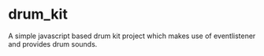 # drum_kit
A simple javascript based drum kit project which makes use of eventlistener and provides drum sounds.
